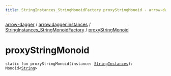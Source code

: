 ```yaml
---
title: StringInstances_StringMonoidFactory.proxyStringMonoid - arrow-dagger
---
```


[arrow-dagger](../../index.html) / [arrow.dagger.instances](../index.html) / [StringInstances_StringMonoidFactory](index.html) / [proxyStringMonoid](./proxy-string-monoid.html)

# proxyStringMonoid

`static fun proxyStringMonoid(instance: `[`StringInstances`](../-string-instances/index.html)`): Monoid<`[`String`](https://kotlinlang.org/api/latest/jvm/stdlib/kotlin/-string/index.html)`>`